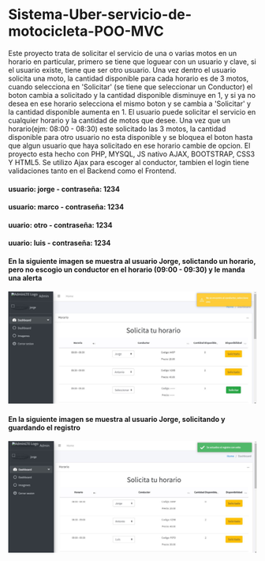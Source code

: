 # Sistema-Uber-servicio-de-motocicleta-POO-MVC
Este proyecto trata de solicitar el servicio de una o varias motos en un horario en particular, primero se tiene que loguear con un usuario y clave, si el usuario existe, tiene que ser otro usuario. Una vez dentro el usuario solicita una moto, la cantidad disponible para cada horario es de 3 motos, cuando selecciona en 'Solicitar' (se tiene que seleccionar un Conductor) el boton cambia a solicitado  y la cantidad disponible disminuye en 1, y si ya no desea en ese horario selecciona el mismo boton y se cambia a 'Solicitar' y la cantidad disponible aumenta en 1. El usuario puede solicitar el servicio en cualquier horario y la cantidad de motos que desee. Una vez que un horario(ejm: 08:00 - 08:30) este solicitado las 3 motos, la cantidad disponible para otro usuario no esta disponible y se bloquea el boton hasta que algun usuario que haya solicitado en ese horario cambie de opcion. El proyecto esta hecho con PHP, MYSQL, JS nativo AJAX, BOOTSTRAP, CSS3 Y HTML5. Se utilizo Ajax para escoger al conductor, tambien el login tiene validaciones tanto en el Backend como el Frontend.

#### usuario: jorge - contraseña: 1234
#### usuario: marco - contraseña: 1234
#### uuario: otro - contraseña: 1234
#### uuario: luis - contraseña: 1234

#### En la siguiente imagen se muestra al usuario Jorge, solictando un horario, pero no escogio un conductor en el horario (09:00 - 09:30) y le manda una alerta
![](assets/imagenes/image1.JPG)

#### En la siguiente imagen se muestra al usuario Jorge, solicitando y guardando el registro
![](assets/imagenes//image2.JPG)
